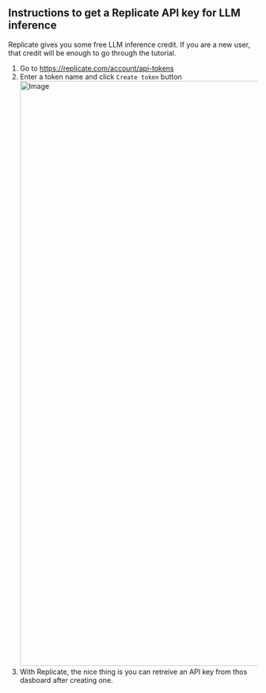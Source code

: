 ## Instructions to get a Replicate API key for LLM inference
Replicate gives you some free LLM inference credit. If you are a new user, that credit will be enough to go through the tutorial. 

1. Go to https://replicate.com/account/api-tokens
2. Enter a token name and click `Create token` button
   <img width="1182" alt="Image" src="https://github.com/user-attachments/assets/8c774ecd-fa1a-4261-a959-0271e2b6bd4b" />
4. With Replicate, the nice thing is you can retreive an API key from thos dasboard after creating one. 
